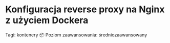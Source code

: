 # Konfiguracja reverse proxy na Nginx z użyciem Dockera

Tagi: kontenery 📦
Poziom zaawansowania: średniozaawansowany